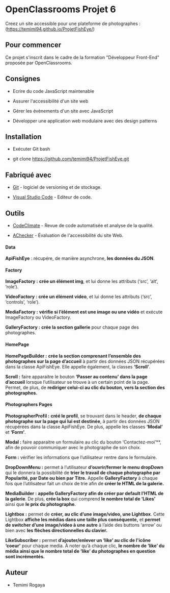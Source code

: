 

# OpenClassrooms Projet 6

  Creez un site accessible pour une plateforme de photographes :   (https://temimi94.github.io/ProjetFishEye/)

## Pour commencer

Ce projet s'inscrit dans le cadre de la formation "Développeur Front-End" proposée par OpenClassrooms. 

## Consignes

 -   Ecrire du code JavaScript maintenable
    
-   Assurer l'accessibilité d'un site web
    
-   Gérer les évènements d'un site avec JavaScript
    
-   Développer une application web modulaire avec des design patterns

## Installation

* Exécuter Git bash

* git clone https://github.com/temimi94/ProjetFishEye.git

## Fabriqué avec

* [Git](https://git-scm.com/download/win) - logiciel de versioning et de stockage.

* [Visual Studio Code](https://code.visualstudio.com) - Editeur de code.

## Outils

* [CodeClimate](https://git-scm.com/download/win) - Revue de code automatisée et analyse de la qualité.

* [AChecker](https://code.visualstudio.com) - Évaluation de l'accessibilité du site Web.

#### Data
**ApiFishEye** : récupére, de manière asynchrone, **les données du JSON**.

#### Factory
**ImageFactory :** **crée un élément img**, et lui donne les attributs (‘src’, ‘alt’, ‘role’).

**VideoFactory :** **crée un élément video**, et lui donne les attributs (‘src’, ‘controls’, ‘role’).

**MediaFactory :** **vérifie si l’élément est une image ou une vidéo** et exécute ImageFactory ou VideoFactory.

**GalleryFactory :** **crée la section gallerie** pour chaque page des photographes.

#### HomePage

**HomePageBuilder :** **crée la section comprenant l’ensemble des photographes sur la page d’accueil** à partir des données JSON récupérées dans la classe ApiFishEye.
Elle appelle également, la classes  **‘Scroll’**.

**Scroll :** faire apparaitre le bouton **‘Passer au contenu’ dans la page d’accueil** lorsque l’utilisateur se trouve à un certain point de la page.
Permet, de plus, de **rediriger celui-ci au clic du bouton, vers la section des photographes.**

#### Photographers Pages

**PhotographerProfil :** **créé le profil**, se trouvant dans le header, **de chaque photographe sur la page qui lui est destinée**, à partir des données JSON récupérées dans la classe ApiFishEye.
De plus, appelle les classes **‘Modal’** et **‘Form’**.

**Modal :** faire apparaitre un formulaire au clic du bouton ‘Contactez-moi’**, afin de pouvoir communiquer avec le photographe de son choix.

**Form :** vérifier les informations que l’utilisateur rentre dans le formulaire.

**DropDownMenu :** permet à l’utilisateur **d’ouvrir/fermer le menu dropDown** qui le donnera la possibilité de **trier le travail de chaque photographe par Popularité, par Date ou bien par Titre.**
Appelle **GalleryFactory** à chaque fois que l’utilisateur fait un choix de trie afin de **créer le HTML de la galerie.**

**MediaBuilder :** **appelle GalleryFactory afin de créer par default l’HTML de la galerie**. De plus, **crée la box** qui comprend **le nombre total de ‘Likes’** ainsi que **le prix du photographe**.

**Lightbox :** permet de **créer, au clic d’une image/video, une Lightbox**. Cette Lightbox **affiche les médias dans une taille plus conséquente,** et **permet de switcher d’une image/video à une autre** à l’aide des buttons ‘arrow’ ou bien avec **les flèches directionnelles du clavier.**

**LikeSubscriber :** permet **d’ajouter/enlever un ‘like’ au clic de l'icône ‘coeur’** pour chaque media.
À noter qu’à chaque clic, **le nombre de ‘like’ du média ainsi que le nombre total de ‘like’ du photographes en question sont incrémentés.**

## Auteur

* Temimi Rogaya
